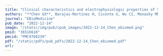 ```yaml
---
title: "Clinical characteristics and electrophysiologic properties of SCN5A variants in fever-induced Brugada syndrome"
authors: "**Chen GX**, Barajas-Martínez H, Ciconte G, Wu CI, Monasky MM, Xia H, Li B, Capra JA, Guo K, Zhang ZH, Chen X, Yang B, Jiang H, Tse G, Mak CM, Aizawa Y, Gollob MH, Antzelevitch C, Wilde AAM, Pappone C, Hu D."
journal: "EBioMedicine"
pub_date: "2022-12-14"
image: "/static/img/pub/cpub_images/2022-12-14_Chen_ebiomed.png"
pmid: "36516610"
pmcid: "PMC9768239"
pdf: "/static/pdfs/pub_pdfs/2022-12-14_Chen_ebiomed.pdf"
url: 
---
```

